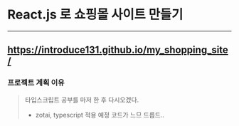 # React.js 로 쇼핑몰 사이트 만들기
-------------------------------------------
https://introduce131.github.io/my_shopping_site/
-------------------------------------------
### 프로젝트 계획 이유
> 타입스크립트 공부를 마저 한 후 다시오겠다.
> + zotai, typescript 적용 예정
> 코드가 느므 드릅드..
